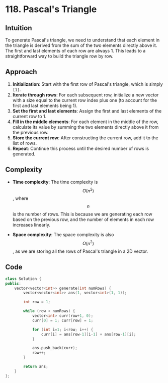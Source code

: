 118\. Pascal's Triangle
=======================

## Intuition
To generate Pascal's triangle, we need to understand that each element in the triangle is derived from the sum of the two elements directly above it. The first and last elements of each row are always 1. This leads to a straightforward way to build the triangle row by row.

## Approach
1. **Initialization**: Start with the first row of Pascal's triangle, which is simply `[1]`.
2. **Iterate through rows**: For each subsequent row, initialize a new vector with a size equal to the current row index plus one (to account for the first and last elements being 1).
3. **Set the first and last elements**: Assign the first and last elements of the current row to 1.
4. **Fill in the middle elements**: For each element in the middle of the row, calculate its value by summing the two elements directly above it from the previous row.
5. **Store the current row**: After constructing the current row, add it to the list of rows.
6. **Repeat**: Continue this process until the desired number of rows is generated.

## Complexity
- **Time complexity**: The time complexity is $$O(n^2)$$, where $$n$$ is the number of rows. This is because we are generating each row based on the previous row, and the number of elements in each row increases linearly.
  
- **Space complexity**: The space complexity is also $$O(n^2)$$, as we are storing all the rows of Pascal's triangle in a 2D vector.

## Code
```cpp
class Solution {
public:
    vector<vector<int>> generate(int numRows) {
        vector<vector<int>> ans(1, vector<int>(1, 1));

        int row = 1;

        while (row < numRows) {
            vector<int> curr(row+1, 0);
            curr[0] = 1; curr[row] = 1;

            for (int i=1; i<row; i++) {
                curr[i] = ans[row-1][i-1] + ans[row-1][i];
            }

            ans.push_back(curr);
            row++;
        }

        return ans;
    }
};
```
